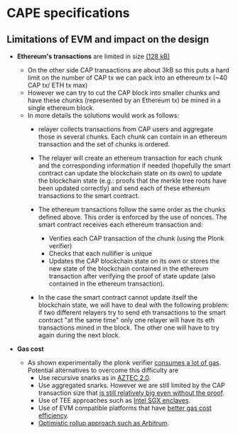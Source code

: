 # CAPE specifications

## Limitations of EVM and impact on the design

* **Ethereum's transactions** are limited in size [(128 kB)](https://github.com/ethereum/go-ethereum/blob/067084fedab1d50e224e40e6442a7740fc53611a/core/tx_pool.go#L49-L53)
  * On the other side CAP transactions are about 3kB so this puts a hard limit on the number of CAP tx we can pack into an ethereum tx (~40 CAP tx/ ETH tx max)
  * However we can try to cut the CAP block into smaller chunks and have these chunks (represented by an Ethereum tx) be mined in a single ethereum block.
  * In more details the solutions would work as follows:
    * relayer collects transactions from CAP users and aggregate those in several chunks. Each chunk can contain in an ethereum transaction and the set of chunks is ordered.
    * The relayer will create an ethereum transaction for each chunk and the corresponding information if needed (hopefully the smart contract can update the blockchain state on its own) to update the blockchain state (e.g.: proofs that the merkle tree roots have been updated correctly) and send each of these ethereum transactions to the smart contract.
    * The ethereum transactions follow the same order as the chunks defined above. This order is enforced by the use of nonces.
    The smart contract receives each ethereum transaction and:
      * Verifies each CAP transaction of the chunk (using the Plonk verifier)
      * Checks that each nullifier is unique
      * Updates the CAP blockchain state on its own or stores the new state of the blockchain contained in the ethereum transaction after verifying the proof of state update (also contained in the ethereum transaction).

    * In the case the smart contract cannot update itself the blockchain state, we will have to deal with the following problem: if  two different relayers try to send eth transactions to the smart contract "at the same time" only one relayer will have its eth transactions mined in the block. The other one will have to try again during the next block.


* **Gas cost**
  * As shown experimentally the plonk verifier [consumes a lot of gas](https://gitlab.com/translucence/cap-on-ethereum/cape/-/issues/17#note_679729222). Potential alternatives to overcome this difficulty are
    * Use recursive snarks as in [AZTEC 2.0](https://hackmd.io/@aztec-network/ByzgNxBfd).
    * Use aggregated snarks. However we are still limited by the CAP transaction size that [is still relatively big even without the proof](https://gitlab.com/translucence/cap-on-ethereum/cape/-/issues/18#aggregated-snarks).
    * Use of TEE approaches such as [Intel SGX enclaves](https://github.com/apache/incubator-teaclave-sgx-sdk).
    * Use of EVM compatible platforms that have [better gas cost efficiency](https://gitlab.com/translucence/cap-on-ethereum/cape/-/issues/23#note_686615980).
    * [Optimistic rollup approach such as Arbitrum](https://github.com/OffchainLabs/arbitrum).
